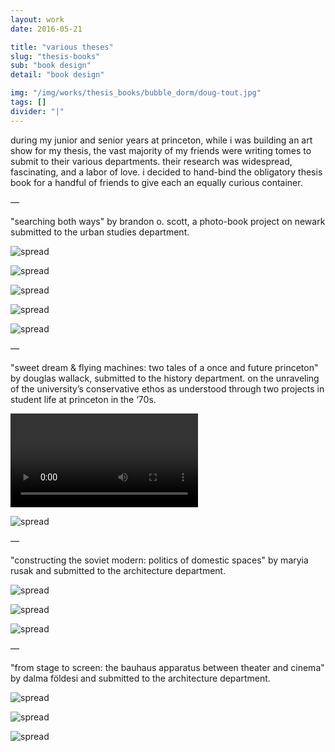 ```yaml
---
layout: work
date: 2016-05-21

title: "various theses"
slug: "thesis-books"
sub: "book design"
detail: "book design"

img: "/img/works/thesis_books/bubble_dorm/doug-tout.jpg"
tags: []
divider: "|"
---
```


during my junior and senior years at princeton, while i was building an art show for my thesis, the vast majority of my friends were writing tomes to submit to their various departments. their research was widespread, fascinating, and a labor of love. i decided to hand-bind the obligatory thesis book for a handful of friends to give each an equally curious container.

—

"searching both ways" by brandon o. scott, a photo-book project on newark submitted to the urban studies department.

![spread](/img/works/thesis_books/newark_photobook/cover.jpg)

![spread](/img/works/thesis_books/newark_photobook/spread-1.jpg)

![spread](/img/works/thesis_books/newark_photobook/spread-2.jpg)

![spread](/img/works/thesis_books/newark_photobook/spread-3.jpg)

![spread](/img/works/thesis_books/newark_photobook/process.jpg)

—

"sweet dream & flying machines: two tales of a once and future princeton" by douglas wallack, submitted to the history department. on the unraveling of the university’s conservative ethos as understood through two projects in student life at princeton in the ‘70s.

![spread](/img/works/thesis_books/bubble_dorm/doug-thesis.mp4)

![spread](/img/works/thesis_books/bubble_dorm/inspiration.jpg)

—

"constructing the soviet modern: politics of domestic spaces" by maryia rusak and submitted to the architecture department.

![spread](/img/works/thesis_books/maryia_thesis/cover.jpg)

![spread](/img/works/thesis_books/maryia_thesis/spine.jpg)

![spread](/img/works/thesis_books/maryia_thesis/pair.jpg)

—

"from stage to screen: the bauhaus apparatus between theater and cinema" by dalma földesi and submitted to the architecture department.

![spread](/img/works/thesis_books/dalma_thesis/cover.jpg)

![spread](/img/works/thesis_books/dalma_thesis/spine.jpg)

![spread](/img/works/thesis_books/dalma_thesis/stack.jpg)

